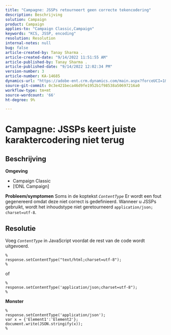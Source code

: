 ```yaml
---
title: "Campagne: JSSPs retourneert geen correcte tekencodering"
description: Beschrijving
solution: Campaign
product: Campaign
applies-to: "Campaign Classic,Campaign"
keywords: "KCS, JSSP, encoding"
resolution: Resolution
internal-notes: null
bug: false
article-created-by: Tanay Sharma .
article-created-date: "9/14/2022 11:51:55 AM"
article-published-by: Tanay Sharma .
article-published-date: "9/14/2022 12:02:34 PM"
version-number: 3
article-number: KA-14685
dynamics-url: "https://adobe-ent.crm.dynamics.com/main.aspx?forceUCI=1&pagetype=entityrecord&etn=knowledgearticle&id=42acc49e-2334-ed11-9db1-002248086735"
source-git-commit: 0c3e421beca46d9fe1952b1f98538a50697216a0
workflow-type: tm+mt
source-wordcount: '66'
ht-degree: 9%

---
```


# Campagne: JSSPs keert juiste karaktercodering niet terug

## Beschrijving

<b>Omgeving</b>
- Campaign Classic
- [!DNL Campaign]



<b>Probleem/symptomen</b>
Soms in de koptekst *`ContentType`* Er wordt een fout gegenereerd omdat deze niet correct is gedefinieerd. Wanneer u JSSPs gebruikt, wordt het inhoudstype niet geretourneerd `application/json; charset=utf-8`.


## Resolutie


Voeg *`ContentType`* in JavaScript voordat de rest van de code wordt uitgevoerd.


```
%
response.setContentType("text/html;charset=utf-8");
%
```




of




```
%
response.setContentType('application/json;charset=utf-8");
%
```


<b>Monster</b>


```
%
response.setContentType('application/json');
var x = {'Element1':'Element2'};
document.write(JSON.stringify(x));
%
```
